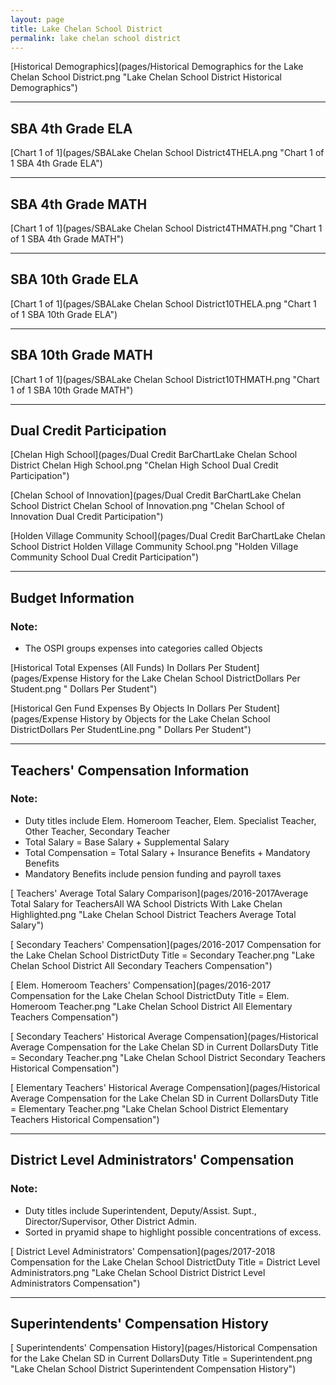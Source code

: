 ```yaml
---
layout: page
title: Lake Chelan School District
permalink: lake chelan school district
---
```



[Historical Demographics](pages/Historical Demographics for the Lake Chelan School District.png "Lake Chelan School District Historical Demographics")

___

## SBA 4th Grade ELA

[Chart 1 of 1](pages/SBALake Chelan School District4THELA.png "Chart 1 of 1 SBA 4th Grade ELA")


___

## SBA 4th Grade MATH

[Chart 1 of 1](pages/SBALake Chelan School District4THMATH.png "Chart 1 of 1 SBA 4th Grade MATH")


___

## SBA 10th Grade ELA

[Chart 1 of 1](pages/SBALake Chelan School District10THELA.png "Chart 1 of 1 SBA 10th Grade ELA")


___

## SBA 10th Grade MATH

[Chart 1 of 1](pages/SBALake Chelan School District10THMATH.png "Chart 1 of 1 SBA 10th Grade MATH")


___

## Dual Credit Participation

[Chelan High School](pages/Dual Credit BarChartLake Chelan School District Chelan High School.png "Chelan High School Dual Credit Participation")

[Chelan School of Innovation](pages/Dual Credit BarChartLake Chelan School District Chelan School of Innovation.png "Chelan School of Innovation Dual Credit Participation")

[Holden Village Community School](pages/Dual Credit BarChartLake Chelan School District Holden Village Community School.png "Holden Village Community School Dual Credit Participation")


___

## Budget Information
### Note:
- The OSPI groups expenses into categories called Objects

[Historical Total Expenses (All Funds) In Dollars Per Student](pages/Expense History for the Lake Chelan School DistrictDollars Per Student.png " Dollars Per Student")

[Historical Gen Fund Expenses By Objects In Dollars Per Student](pages/Expense History by Objects for the Lake Chelan School DistrictDollars Per StudentLine.png " Dollars Per Student")


___

## Teachers' Compensation Information
### Note:
- Duty titles include Elem. Homeroom Teacher, Elem. Specialist Teacher, Other Teacher, Secondary Teacher
- Total Salary = Base Salary + Supplemental Salary
- Total Compensation = Total Salary + Insurance Benefits + Mandatory Benefits
- Mandatory Benefits include pension funding and payroll taxes

[ Teachers' Average Total Salary Comparison](pages/2016-2017Average Total Salary for TeachersAll WA School Districts With Lake Chelan Highlighted.png "Lake Chelan School District Teachers Average Total Salary")

[ Secondary Teachers' Compensation](pages/2016-2017 Compensation for the Lake Chelan School DistrictDuty Title = Secondary Teacher.png "Lake Chelan School District All Secondary Teachers Compensation")

[ Elem. Homeroom Teachers' Compensation](pages/2016-2017 Compensation for the Lake Chelan School DistrictDuty Title = Elem. Homeroom Teacher.png "Lake Chelan School District All Elementary Teachers Compensation")

[ Secondary Teachers' Historical Average Compensation](pages/Historical Average Compensation for the Lake Chelan SD in Current DollarsDuty Title = Secondary Teacher.png "Lake Chelan School District Secondary Teachers Historical Compensation")

[ Elementary Teachers' Historical Average Compensation](pages/Historical Average Compensation for the Lake Chelan SD in Current DollarsDuty Title = Elementary Teacher.png "Lake Chelan School District Elementary Teachers Historical Compensation")


___

## District Level Administrators' Compensation

### Note:
- Duty titles include Superintendent, Deputy/Assist. Supt., Director/Supervisor, Other District Admin.
- Sorted in pryamid shape to highlight possible concentrations of excess.

[ District Level Administrators' Compensation](pages/2017-2018 Compensation for the Lake Chelan School DistrictDuty Title = District Level Administrators.png "Lake Chelan School District District Level Administrators Compensation")


___

## Superintendents' Compensation History

[ Superintendents' Compensation History](pages/Historical Compensation for the Lake Chelan SD in Current DollarsDuty Title = Superintendent.png "Lake Chelan School District Superintendent Compensation History")

